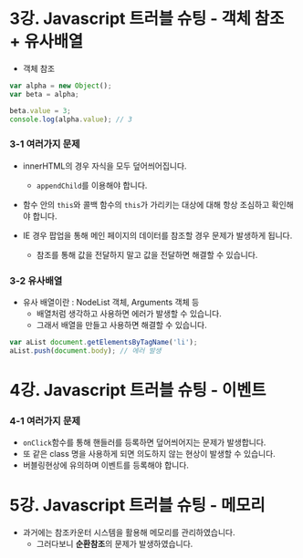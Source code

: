 # 3강. Javascript 트러블 슈팅 - 객체 참조 + 유사배열

- 객체 참조

```js
var alpha = new Object();
var beta = alpha;

beta.value = 3;
console.log(alpha.value); // 3
```



### 3-1 여러가지 문제

- innerHTML의 경우 자식을 모두 덮어씌어집니다.
  - `appendChild`를 이용해야 합니다.

- 함수 안의 `this`와 콜백 함수의 `this`가 가리키는 대상에 대해 항상 조심하고 확인해야 합니다.

- IE 경우 팝업을 통해 메인 페이지의 데이터를 참조할 경우 문제가 발생하게 됩니다.
  - 참조를 통해 값을 전달하지 말고 값을 전달하면 해결할 수 있습니다.



### 3-2 유사배열

- 유사 배열이란 : NodeList 객체, Arguments 객체 등
  - 배열처럼 생각하고 사용하면 에러가 발생할 수 있습니다.
  - 그래서 배열을 만들고 사용하면 해결할 수 있습니다.

```js
var aList document.getElementsByTagName('li');
aList.push(document.body); // 에러 발생
```



# 4강. Javascript 트러블 슈팅 - 이벤트

### 4-1 여러가지 문제

- `onClick`함수를 통해 핸들러를 등록하면 덮어씌어지는 문제가 발생합니다.
- 또 같은 class 명을 사용하게 되면 의도하지 않는 현상이 발생할 수 있습니다.
- 버블링현상에 유의하며 이벤트를 등록해야 합니다.



# 5강. Javascript 트러블 슈팅 - 메모리

- 과거에는 참조카운터 시스템을 활용해 메모리를 관리하였습니다.
  - 그러다보니 **순환참조**의 문제가 발생하였습니다.